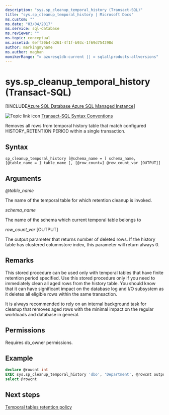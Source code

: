 ```yaml
---
description: "sys.sp_cleanup_temporal_history (Transact-SQL)"
title: "sys.sp_cleanup_temporal_history | Microsoft Docs"
ms.custom: ""
ms.date: "03/04/2017"
ms.service: sql-database
ms.reviewer: ""
ms.topic: conceptual
ms.assetid: 6eff30b4-b261-4f1f-b93c-1f69d754298d
author: markingmyname
ms.author: maghan
monikerRange: "= azuresqldb-current || = sqlallproducts-allversions"
---
```

# sys.sp_cleanup_temporal_history (Transact-SQL)

[!INCLUDE[Azure SQL Database Azure SQL Managed Instance](../../includes/applies-to-version/asdb-asdbmi.md)]

 ![Topic link icon](../../database-engine/configure-windows/media/topic-link.gif "Topic link icon") [Transact-SQL Syntax Conventions](../../t-sql/language-elements/transact-sql-syntax-conventions-transact-sql.md)

Removes all rows from temporal history table that match configured HISTORY_RETENTION PERIOD within a single transaction.

## Syntax

```
sp_cleanup_temporal_history [@schema_name = ] schema_name, [@table_name = ] table_name [, [@row_count=] @row_count_var [OUTPUT]]
```

## Arguments

*\@table_name*

The name of the temporal table for which retention cleanup is invoked.

*schema_name*

The name of the schema which current temporal table belongs to

*row_count_var* [OUTPUT]

The output parameter that returns number of deleted rows. If the history table has clustered columnstore index, this parameter will return always 0.

## Remarks

This stored procedure can be used only with temporal tables that have finite retention period specified.
Use this stored procedure only if you need to immediately clean all aged rows from the history table. You should know that it can have significant impact on the database log and I/O subsystem as it deletes all eligible rows within the same transaction.

It is always recommended to rely on an internal background task for cleanup that removes aged rows with the minimal impact on the regular workloads and database in general.

## Permissions

Requires db_owner permissions.

## Example

```sql
declare @rowcnt int
EXEC sys.sp_cleanup_temporal_history 'dbo', 'Department', @rowcnt output
select @rowcnt
```

## Next steps

[Temporal tables retention policy](https://docs.microsoft.com/azure/sql-database/sql-database-temporal-tables-retention-policy)
